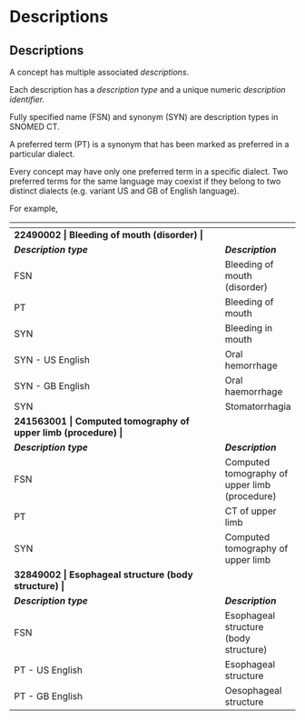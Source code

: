 # Descriptions

## Descriptions

A concept has multiple associated _descriptions_.

Each description has a _description type_ and a unique numeric _description identifier._

Fully specified name (FSN) and synonym (SYN) are description types in SNOMED CT.

A preferred term (PT) is a synonym that has been marked as preferred in a particular dialect.

Every concept may have only one preferred term in a specific dialect. Two preferred terms for the same language may coexist if they belong to two distinct dialects (e.g. variant US and GB of English language).

For example,

<table data-header-hidden><thead><tr><th width="374"></th><th></th></tr></thead><tbody><tr><td><strong>22490002 | Bleeding of mouth (disorder) |</strong></td><td></td></tr><tr><td><em><strong>Description type</strong></em></td><td><em><strong>Description</strong></em></td></tr><tr><td>FSN</td><td>Bleeding of mouth (disorder)</td></tr><tr><td>PT</td><td>Bleeding of mouth</td></tr><tr><td>SYN</td><td>Bleeding in mouth</td></tr><tr><td>SYN - US English</td><td>Oral hemorrhage</td></tr><tr><td>SYN - GB English</td><td>Oral haemorrhage</td></tr><tr><td>SYN</td><td>Stomatorrhagia</td></tr><tr><td><strong>241563001 | Computed tomography of upper limb (procedure) |</strong></td><td></td></tr><tr><td><em><strong>Description type</strong></em></td><td><em><strong>Description</strong></em></td></tr><tr><td>FSN</td><td>Computed tomography of upper limb (procedure)</td></tr><tr><td>PT</td><td>CT of upper limb</td></tr><tr><td>SYN</td><td>Computed tomography of upper limb</td></tr><tr><td><strong>32849002 | Esophageal structure (body structure) |</strong></td><td></td></tr><tr><td><em><strong>Description type</strong></em></td><td><em><strong>Description</strong></em></td></tr><tr><td>FSN</td><td>Esophageal structure (body structure)</td></tr><tr><td>PT - US English</td><td>Esophageal structure</td></tr><tr><td>PT - GB English</td><td>Oesophageal structure</td></tr></tbody></table>
